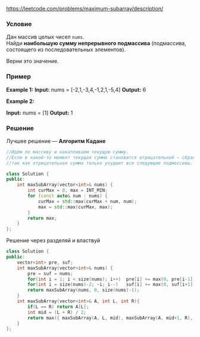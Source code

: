 https://leetcode.com/problems/maximum-subarray/description/
### Условие

Дан массив целых чисел `nums`.  
Найди **наибольшую сумму непрерывного подмассива** (подмассива, состоящего из последовательных элементов).

Верни это значение.
### Пример
**Example 1:**
**Input:** nums = [-2,1,-3,4,-1,2,1,-5,4]
**Output:** 6

**Example 2:**

**Input:** nums = [1]
**Output:** 1
### Решение

Лучшее решение — **Алгоритм Кадане**

```cpp
//Идём по массиву и накапливаем текущую сумму. 
//Если в какой-то момент текущая сумма становится отрицательной — сбрасываем её,  
//так как отрицательная сумма только ухудшит все следующие подмассивы.

class Solution {
public:
    int maxSubArray(vector<int>& nums) {
        int curMax = 0, max = INT_MIN;
        for (const auto& num : nums) {
            curMax = std::max(curMax + num, num);
            max = std::max(curMax, max);
        }
        return max;
    }
};
```

Решение через разделяй и властвуй

```cpp
class Solution {
public:
    vector<int> pre, suf;
    int maxSubArray(vector<int>& nums) {
        pre = suf = nums;
        for(int i = 1; i < size(nums); i++)  pre[i] += max(0, pre[i-1]);
        for(int i = size(nums)-2; ~i; i--)   suf[i] += max(0, suf[i+1]);
        return maxSubArray(nums, 0, size(nums)-1);
    }
    int maxSubArray(vector<int>& A, int L, int R){
        if(L == R) return A[L];
        int mid = (L + R) / 2;
        return max({ maxSubArray(A, L, mid), maxSubArray(A, mid+1, R), pre[mid] + suf[mid+1] });
    }	
};
```
